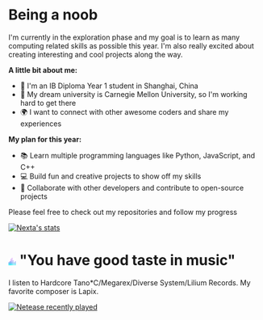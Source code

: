 # Being a noob

I'm currently in the exploration phase and my goal is to learn as many computing related skills as possible this year. I'm also really excited about creating interesting and cool projects along the way. 

**A little bit about me:**

- 🏫 I'm an IB Diploma Year 1 student in Shanghai, China
- 🎯 My dream university is Carnegie Mellon University, so I'm working hard to get there
- 🌍 I want to connect with other awesome coders and share my experiences

**My plan for this year:**

- 📚 Learn multiple programming languages like Python, JavaScript, and C++
- 💻 Build fun and creative projects to show off my skills
- 🌟 Collaborate with other developers and contribute to open-source projects

Please feel free to check out my repositories and follow my progress

[![Nexta's stats](https://github-readme-stats.vercel.app/api?username=mukirkland&theme=radical)](https://github.com/anuraghazra/github-readme-stats&theme=radical)

# <img src="https://raw.githubusercontent.com/mukirkland/file-host/main/images/68747470733a2f2f656d6f6a69732e736c61636b6d6f6a69732e636f6d2f656d6f6a69732f696d616765732f313634333531353437382f31343939332f6d757369635f6c6576656c2e6769663f31363433353135343738.gif" width="3%" height="3%"> "You have good taste in music"
I listen to Hardcore Tano*C/Megarex/Diverse System/Lilium Records. My favorite composer is Lapix.

[![Netease recently played](https://netease-recent-profile.vercel.app/?id=40276893&title=Recently&nbsp;into...&show_percent=1&number=8&column=2)](https://netease-recent-profile.vercel.app/?id=40276893&title=Recently&nbsp;into...&show_percent=1&number=8&column=2)
